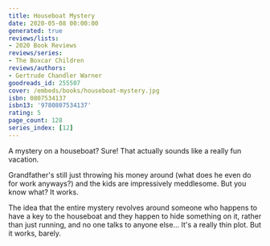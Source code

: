 ```yaml
---
title: Houseboat Mystery
date: 2020-05-08 00:00:00
generated: true
reviews/lists:
- 2020 Book Reviews
reviews/series:
- The Boxcar Children
reviews/authors:
- Gertrude Chandler Warner
goodreads_id: 255507
cover: /embeds/books/houseboat-mystery.jpg
isbn: 0807534137
isbn13: '9780807534137'
rating: 5
page_count: 128
series_index: [12]
---
```

A mystery on a houseboat? Sure! That actually sounds like a really fun vacation.  

Grandfather's still just throwing his money around (what does he even do for work anyways?) and the kids are impressively meddlesome. But you know what? It works.  

<!--more-->

The idea that the entire mystery revolves around someone who happens to have a key to the houseboat and they happen to hide something on it, rather than just running, and no one talks to anyone else... It's a really thin plot. But it works, barely.